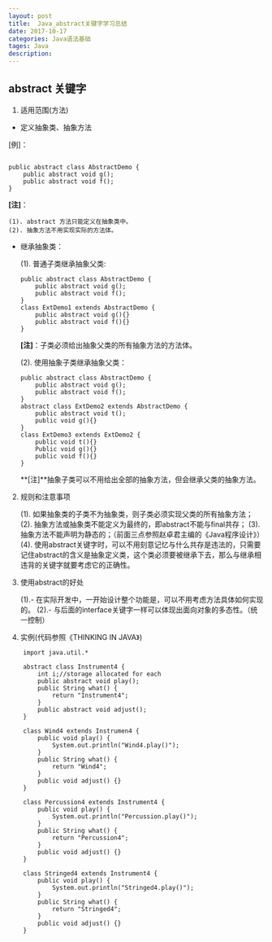 ```yaml
---
layout: post
title:  Java_abstract关键字学习总结
date: 2017-10-17
categories: Java语法基础
tages: Java
description: 
---
```


## abstract 关键字

1. 适用范围(方法)

 * 定义抽象类、抽象方法

[例]：

```

public abstract class AbstractDemo {
	public abstract void g();
	public abstract void f();
}
```

**[注]**：

	(1). abstract 方法只能定义在抽象类中。
	(2). 抽象方法不用实现实际的方法体。

* 继承抽象类：

	(1). 普通子类继承抽象父类:

	```
	public abstract class AbstractDemo {
		public abstract void g();
		public abstract void f();
	}
	class ExtDemo1 extends AbstractDemo {
		public abstract void g(){}
		public abstract void f(){}
	}
	```

	**[注]**：子类必须给出抽象父类的所有抽象方法的方法体。

	(2). 使用抽象子类继承抽象父类：

	```
	public abstract class AbstractDemo {
		public abstract void g();
		public abstract void f();
	}
	abstract class ExtDemo2 extends AbstractDemo {
		public abstract void t();
		public void g(){}
	}
	class ExtDemo3 extends ExtDemo2 {
		public void t(){}
		Public void g(){}
		public void f(){}
	}
	```

	**[注]**抽象子类可以不用给出全部的抽象方法，但会继承父类的抽象方法。


2. 规则和注意事项

	(1). 如果抽象类的子类不为抽象类，则子类必须实现父类的所有抽象方法；
	(2). 抽象方法或抽象类不能定义为最终的，即abstract不能与final共存；
	(3). 抽象方法不能声明为静态的；（前面三点参照赵卓君主编的《Java程序设计》）
	(4). 使用abstract关键字时，可以不用刻意记忆与什么共存是违法的，只需要记住abstract的含义是抽象定义类，这个类必须要被继承下去，那么与继承相违背的关键字就要考虑它的正确性。


3. 使用abstract的好处

	(1).- 在实际开发中，一开始设计整个功能是，可以不用考虑方法具体如何实现的。
	(2).- 与后面的interface关键字一样可以体现出面向对象的多态性。（统一控制）


4. 实例(代码参照《THINKING IN JAVA》)

```
	import java.util.*

	abstract class Instrument4 {
		int i;//storage allocated for each
		public abstract void play();
		public String what() {
			return "Instrument4";
		}
		public abstract void adjust();
	}

	class Wind4 extends Instrumen4 {
		public void play() {
			System.out.println("Wind4.play()");
		}
		public String what() {
			return "Wind4";
		}
		public void adjust() {}
	}

	class Percussion4 extends Instrument4 {
		public void play() {
			System.out.println("Percussion.play()");
		}
		public String what() {
			return "Percussion4";
		}
		public void adjust() {}
	}

	class Stringed4 extends Instrument4 {
		public void play() {
			System.out.println("Stringed4.play()");
		}
		public String what() {
			return "Stringed4";
		}
		public void adjust() {}
	}
```















